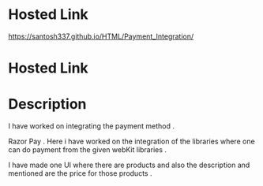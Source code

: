 # Hosted Link ##
https://santosh337.github.io/HTML/Payment_Integration/

# Hosted Link ##



# Description # 

I have worked on integrating the payment method . 

Razor Pay . Here i have worked on the integration of the libraries where one can do payment from the given webKit libraries . 

I have made one UI where there are products and also the description and mentioned are the price for those products . 


